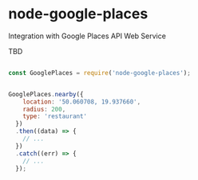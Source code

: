 # node-google-places
Integration with Google Places API Web Service

TBD


```javascript

const GooglePlaces = require('node-google-places');


GooglePlaces.nearby({
    location: '50.060708, 19.937660',
    radius: 200,
    type: 'restaurant'
  })
  .then((data) => {
    // ...
  })
  .catch((err) => {
    // ...
  });

```
